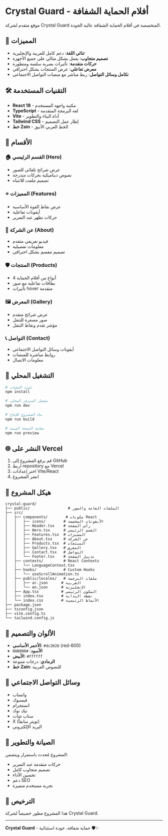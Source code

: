# Crystal Guard - أفلام الحماية الشفافة

موقع متقدم لشركة Crystal Guard المتخصصة في أفلام الحماية الشفافة عالية الجودة.

## 🌟 المميزات

- **ثنائي اللغة**: دعم كامل للعربية والإنجليزية
- **تصميم متجاوب**: يعمل بشكل مثالي على جميع الأجهزة
- **حركات متقدمة**: تأثيرات بصرية سلسة ومتطورة
- **معرض تفاعلي**: عرض المنتجات بشكل احترافي
- **تكامل وسائل التواصل**: ربط مباشر مع منصات التواصل الاجتماعي

## 🛠️ التقنيات المستخدمة

- **React 18** - مكتبة واجهة المستخدم
- **TypeScript** - لغة البرمجة المتقدمة
- **Vite** - أداة البناء والتطوير
- **Tailwind CSS** - إطار عمل التصميم
- **خط Zain** - الخط العربي الأنيق

## 📱 الأقسام

### 🏠 القسم الرئيسي (Hero)
- عرض شرائح تلقائي للصور
- نصوص ديناميكية بحركات متدرجة
- تصميم ملفت للانتباه

### ⭐ المميزات (Features)
- عرض نقاط القوة الأساسية
- أيقونات تفاعلية
- حركات تظهر عند التمرير

### 📖 عن الشركة (About)
- فيديو تعريفي متقدم
- معلومات تفصيلية
- تصميم مقسم بشكل احترافي

### 🛡️ المنتجات (Products)
- 4 أنواع من أفلام الحماية
- بطاقات تفاعلية مع صور
- تأثيرات hover متقدمة

### 🖼️ المعرض (Gallery)
- عرض شرائح متقدم
- صور مصغرة للتنقل
- مؤشر تقدم ونقاط التنقل

### 📞 التواصل (Contact)
- أيقونات وسائل التواصل الاجتماعي
- روابط مباشرة للمنصات
- معلومات الاتصال

## 🚀 التشغيل المحلي

```bash
# تثبيت التبعيات
npm install

# تشغيل السيرفر المحلي
npm run dev

# بناء المشروع للإنتاج
npm run build

# معاينة النسخة المبنية
npm run preview
```

## 🌐 النشر على Vercel

1. قم برفع المشروع إلى GitHub
2. اربط repository مع Vercel
3. اختر إعدادات Vite/React
4. انشر المشروع

## 📂 هيكل المشروع

```
crystal-guard/
├── public/                 # الملفات العامة والصور
├── src/
│   ├── components/        # مكونات React
│   │   ├── icons/        # الأيقونات المخصصة
│   │   ├── Header.tsx    # رأس الصفحة
│   │   ├── Hero.tsx      # القسم الرئيسي
│   │   ├── Features.tsx  # المميزات
│   │   ├── About.tsx     # عن الشركة
│   │   ├── Products.tsx  # المنتجات
│   │   ├── Gallery.tsx   # المعرض
│   │   ├── Contact.tsx   # التواصل
│   │   └── Footer.tsx    # تذييل الصفحة
│   ├── contexts/         # React Contexts
│   │   └── LanguageContext.tsx
│   ├── hooks/            # Custom Hooks
│   │   └── useScrollAnimation.ts
│   ├── public/locales/   # ملفات الترجمة
│   │   ├── ar.json      # العربية
│   │   └── en.json      # الإنجليزية
│   ├── App.tsx          # المكون الرئيسي
│   ├── index.tsx        # نقطة البداية
│   └── index.css        # الأنماط الرئيسية
├── package.json
├── tsconfig.json
├── vite.config.ts
└── tailwind.config.js
```

## 🎨 الألوان والتصميم

- **الأحمر الأساسي**: `#dc2626` (red-600)
- **الأسود**: `#000000`
- **الأبيض**: `#ffffff`
- **الرمادي**: درجات متنوعة
- **خط Zain**: للنصوص العربية

## 📱 وسائل التواصل الاجتماعي

- واتساب
- فيسبوك
- انستجرام
- تيك توك
- سناب شات
- X (تويتر سابقاً)
- البريد الإلكتروني

## 🔧 الصيانة والتطوير

المشروع مُحدث باستمرار ويتضمن:
- حركات متقدمة عند التمرير
- تصميم متجاوب كامل
- تحسين الأداء
- دعم SEO
- تجربة مستخدم متميزة

## 📄 الترخيص

هذا المشروع مطور خصيصاً لشركة Crystal Guard.

---

**Crystal Guard** - حماية شفافة، جودة استثنائية 🛡️✨
